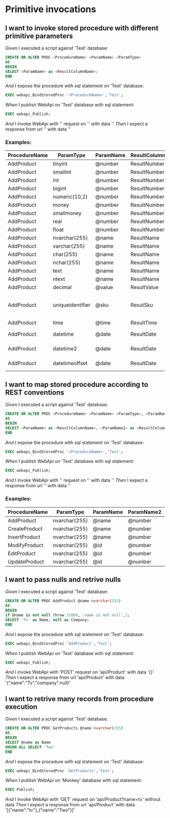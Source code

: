 # Primitive invocations

## I want to invoke stored procedure with different primitive parameters

_Given_ I executed a script against 'Test' database:
```Sql
CREATE OR ALTER PROC <ProcedureName> <ParamName> <ParamType>
AS
BEGIN
SELECT <ParamName> as <ResultColumnName>;
END
```
_And_ I expose the procedure with sql statement on 'Test' database:
```Sql
EXEC webapi_BindStoredProc '<ProcedureName>','Test';
```
_When_ I publish WebApi on 'Test' database with sql statement:
```Sql
EXEC webapi_Publish;
```
_And_ I invoke WebApi with '<HttpMethod>' request on '<Url>' with data '<RequestPayload>'
_Then_ I expect a response from url '<Url>' with data '<ResponsePayload>'
### Examples:
| ProcedureName | ParamType | ParamName | ResultColumnName | HttpMethod | Url | RequestPayload | ResponsePayload| 
| --- | --- | --- | --- | --- | --- | --- | ---| 
| AddProduct | tinyint | @number | ResultNumber | POST | api/Product/ | {"number":123} | {"resultNumber":123}| 
| AddProduct | smallint | @number | ResultNumber | POST | api/Product/ | {"number":123} | {"resultNumber":123}| 
| AddProduct | int | @number | ResultNumber | POST | api/Product/ | {"number":123} | {"resultNumber":123}| 
| AddProduct | bigint | @number | ResultNumber | POST | api/Product/ | {"number":123} | {"resultNumber":123}| 
| AddProduct | numeric(10,2) | @number | ResultNumber | POST | api/Product/ | {"number":123.5} | {"resultNumber":123.50}| 
| AddProduct | money | @number | ResultNumber | POST | api/Product/ | {"number":123.5} | {"resultNumber":123.5000}| 
| AddProduct | smallmoney | @number | ResultNumber | POST | api/Product/ | {"number":123.5} | {"resultNumber":123.5000}| 
| AddProduct | real | @number | ResultNumber | POST | api/Product/ | {"number":123.1} | {"resultNumber":123.1}| 
| AddProduct | float | @number | ResultNumber | POST | api/Product/ | {"number":123.1} | {"resultNumber":123.1}| 
| AddProduct | nvarchar(255) | @name | ResultName | POST | api/Product/ | {"name":"John"} | {"resultName":"John"}| 
| AddProduct | varchar(255) | @name | ResultName | POST | api/Product/ | {"name":"John"} | {"resultName":"John"}| 
| AddProduct | char(255) | @name | ResultName | POST | api/Product/ | {"name":"John"} | {"resultName":"John"}| 
| AddProduct | nchar(255) | @name | ResultName | POST | api/Product/ | {"name":"John"} | {"resultName":"John"}| 
| AddProduct | text | @name | ResultName | POST | api/Product/ | {"name":"John"} | {"resultName":"John"}| 
| AddProduct | ntext | @name | ResultName | POST | api/Product/ | {"name":"John"} | {"resultName":"John"}| 
| AddProduct | decimal | @value | ResultValue | POST | api/Product/ | {"value":"1.0"} | {"resultValue":1.0}| 
| AddProduct | uniqueidentifier | @sku | ResutSku | POST | api/Product/ | {"sku":"B915B92A-8E13-4763-8F4B-2DDF5CE09076"} | {"resutSku":"b915b92a-8e13-4763-8f4b-2ddf5ce09076"}| 
| AddProduct | time | @time | ResultTime | POST | api/Product/ | {"time":"11:22"} | {"resultTime":"11:22:00"}| 
| AddProduct | datetime | @date | ResultDate | POST | api/Product/ | {"date":"2019-04-01 11:22"} | {"resultDate":"2019-04-01T11:22:00"}| 
| AddProduct | datetime2 | @date | ResultDate | POST | api/Product/ | {"date":"2019-04-01 11:22"} | {"resultDate":"2019-04-01T11:22:00"}| 
| AddProduct | datetimeoffset | @date | ResultDate | POST | api/Product/ | {"date":"2019-04-01 11:22"} | {"resultDate":"2019-04-01T11:22:00+00:00"}| 
## I want to map stored procedure according to REST conventions

_Given_ I executed a script against 'Test' database:
```Sql
CREATE OR ALTER PROC <ProcedureName> <ParamName> <ParamType>, <ParamName2> <ParamType2>
AS
BEGIN
SELECT <ParamName> as <ResultColumnName>, <ParamName2> as <ResultColumnName2>;
END
```
_And_ I expose the procedure with sql statement on 'Test' database:
```Sql
EXEC webapi_BindStoredProc '<ProcedureName>','Test';
```
_When_ I publish WebApi on 'Test' database with sql statement:
```Sql
EXEC webapi_Publish;
```
_And_ I invoke WebApi with '<HttpMethod>' request on '<Url>' with data '<RequestPayload>'
_Then_ I expect a response from url '<Url>' with data '<ResponsePayload>'
### Examples:
| ProcedureName | ParamType | ParamName | ParamName2 | ParamType2 | ResultColumnName | ResultColumnName2 | HttpMethod | Url | RequestPayload | ResponsePayload| 
| --- | --- | --- | --- | --- | --- | --- | --- | --- | --- | ---| 
| AddProduct | nvarchar(255) | @name | @number | int | Name | Number | POST | api/Product | {"name":"pc","number":123} | {"name":"pc","number":123}| 
| CreateProduct | nvarchar(255) | @name | @number | int | Name | Number | POST | api/Product | {"name":"pc","number":123} | {"name":"pc","number":123}| 
| InsertProduct | nvarchar(255) | @name | @number | int | Name | Number | POST | api/Product | {"name":"pc","number":123} | {"name":"pc","number":123}| 
| ModifyProduct | nvarchar(255) | @id | @number | int | Name | Number | PUT | api/Product/pc | {"number":123} | {"name":"pc","number":123}| 
| EditProduct | nvarchar(255) | @id | @number | int | Name | Number | PUT | api/Product/pc | {"number":123} | {"name":"pc","number":123}| 
| UpdateProduct | nvarchar(255) | @id | @number | int | Name | Number | PUT | api/Product/pc | {"number":123} | {"name":"pc","number":123}| 
## I want to pass nulls and retrive nulls

_Given_ I executed a script against 'Test' database:
```Sql
CREATE OR ALTER PROC AddProduct @name nvarchar(255)
AS
BEGIN
if @name is not null throw 51000, 'name is not null',1;
SELECT 'Tv' as Name, null as Company;
END
```
_And_ I expose the procedure with sql statement on 'Test' database:
```Sql
EXEC webapi_BindStoredProc 'AddProduct','Test';
```
_When_ I publish WebApi on 'Test' database with sql statement:
```Sql
EXEC webapi_Publish;
```
_And_ I invoke WebApi with 'POST' request on 'api/Product' with data '{}'
_Then_ I expect a response from url 'api/Product' with data '{"name":"Tv","company":null}'
## I want to retrive many records from procedure execution

_Given_ I executed a script against 'Test' database:
```Sql
CREATE OR ALTER PROC GetProducts @name nvarchar(255)
AS
BEGIN
SELECT @name as Name
UNION ALL SELECT 'Two'
END
```
_And_ I expose the procedure with sql statement on 'Test' database:
```Sql
EXEC webapi_BindStoredProc 'GetProducts','Test';
```
_When_ I publish WebApi on 'Monkey' database with sql statement:
```Sql
EXEC Publish;
```
_And_ I invoke WebApi with 'GET' request on 'api/Product?name=tv' without data
_Then_ I expect a response from url 'api/Product' with data '[{"name":"tv"},{"name":"Two"}]'
